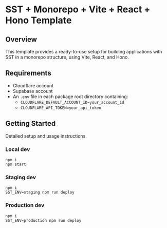 # SST + Monorepo + Vite + React + Hono Template

## Overview
This template provides a ready-to-use setup for building applications with SST in a monorepo structure, using Vite, React, and Hono.

## Requirements

- Cloudflare account
- Supabase account
- An `.env` file in each package root directory containing:
  - `CLOUDFLARE_DEFAULT_ACCOUNT_ID=your_account_id`
  - `CLOUDFLARE_API_TOKEN=your_api_token`

## Getting Started
Detailed setup and usage instructions.

### Local dev
```
npm i
npm start
```

### Staging dev
```
npm i
SST_ENV=staging npm run deploy
```

### Production dev
```
npm i
SST_ENV=production npm run deploy
```
